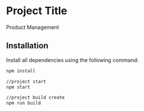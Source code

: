 # Project Title
Product Management

## Installation

Install all dependencies using the following command:

```bash
npm install

//project start
npm start

//project build create
npm run build

